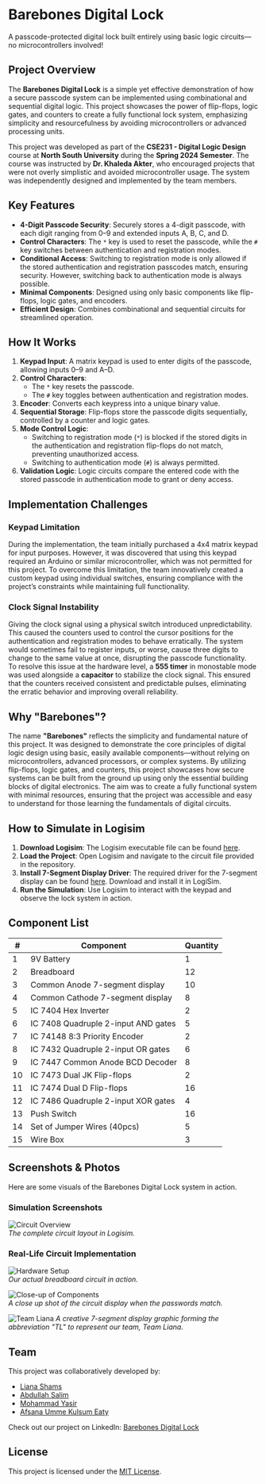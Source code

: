 # **Barebones Digital Lock**  
A passcode-protected digital lock built entirely using basic logic circuits—no microcontrollers involved!  

## **Project Overview**

The **Barebones Digital Lock** is a simple yet effective demonstration of how a secure passcode system can be implemented using combinational and sequential digital logic. This project showcases the power of flip-flops, logic gates, and counters to create a fully functional lock system, emphasizing simplicity and resourcefulness by avoiding microcontrollers or advanced processing units.

This project was developed as part of the **CSE231 - Digital Logic Design** course at **North South University** during the **Spring 2024 Semester**. The course was instructed by **Dr. Khaleda Akter**, who encouraged projects that were not overly simplistic and avoided microcontroller usage. The system was independently designed and implemented by the team members.

## **Key Features**

- **4-Digit Passcode Security**: Securely stores a 4-digit passcode, with each digit ranging from 0–9 and extended inputs A, B, C, and D.  
- **Control Characters**: The `*` key is used to reset the passcode, while the `#` key switches between authentication and registration modes.  
- **Conditional Access**: Switching to registration mode is only allowed if the stored authentication and registration passcodes match, ensuring security. However, switching back to authentication mode is always possible.  
- **Minimal Components**: Designed using only basic components like flip-flops, logic gates, and encoders.  
- **Efficient Design**: Combines combinational and sequential circuits for streamlined operation.  

## **How It Works**

1. **Keypad Input**: A matrix keypad is used to enter digits of the passcode, allowing inputs 0–9 and A–D.  
2. **Control Characters**:  
   - The `*` key resets the passcode.  
   - The `#` key toggles between authentication and registration modes.  
3. **Encoder**: Converts each keypress into a unique binary value.  
4. **Sequential Storage**: Flip-flops store the passcode digits sequentially, controlled by a counter and logic gates.  
5. **Mode Control Logic**:  
   - Switching to registration mode (`*`) is blocked if the stored digits in the authentication and registration flip-flops do not match, preventing unauthorized access.  
   - Switching to authentication mode (`#`) is always permitted.  
6. **Validation Logic**: Logic circuits compare the entered code with the stored passcode in authentication mode to grant or deny access.  

## **Implementation Challenges**

### **Keypad Limitation**  
During the implementation, the team initially purchased a 4x4 matrix keypad for input purposes. However, it was discovered that using this keypad required an Arduino or similar microcontroller, which was not permitted for this project. To overcome this limitation, the team innovatively created a custom keypad using individual switches, ensuring compliance with the project’s constraints while maintaining full functionality.

### **Clock Signal Instability**  
Giving the clock signal using a physical switch introduced unpredictability. This caused the counters used to control the cursor positions for the authentication and registration modes to behave erratically. The system would sometimes fail to register inputs, or worse, cause three digits to change to the same value at once, disrupting the passcode functionality.  
To resolve this issue at the hardware level, a **555 timer** in monostable mode was used alongside a **capacitor** to stabilize the clock signal. This ensured that the counters received consistent and predictable pulses, eliminating the erratic behavior and improving overall reliability.

## **Why "Barebones"?**  
The name **"Barebones"** reflects the simplicity and fundamental nature of this project. It was designed to demonstrate the core principles of digital logic design using basic, easily available components—without relying on microcontrollers, advanced processors, or complex systems. By utilizing flip-flops, logic gates, and counters, this project showcases how secure systems can be built from the ground up using only the essential building blocks of digital electronics. The aim was to create a fully functional system with minimal resources, ensuring that the project was accessible and easy to understand for those learning the fundamentals of digital circuits.

## **How to Simulate in Logisim**

1. **Download Logisim**: The Logisim executable file can be found [here](simulation/LogiSim/LogiSim.exe).  
2. **Load the Project**: Open Logisim and navigate to the circuit file provided in the repository.  
3. **Install 7-Segment Display Driver**: The required driver for the 7-segment display can be found [here](https://github.com/marceloboeira/logisim-7-segment-display-driver). Download and install it in LogiSim.  
4. **Run the Simulation**: Use Logisim to interact with the keypad and observe the lock system in action.  

## **Component List**

| #  | Component                             | Quantity |
|----|---------------------------------------|----------|
| 1  | 9V Battery                            | 1        |
| 2  | Breadboard                            | 12       |
| 3  | Common Anode 7-segment display        | 10       |
| 4  | Common Cathode 7-segment display      | 8        |
| 5  | IC 7404 Hex Inverter                  | 2        |
| 6  | IC 7408 Quadruple 2-input AND gates   | 5        |
| 7  | IC 74148 8:3 Priority Encoder         | 2        |
| 8  | IC 7432 Quadruple 2-input OR gates    | 6        |
| 9  | IC 7447 Common Anode BCD Decoder      | 8        |
| 10 | IC 7473 Dual JK Flip-flops            | 2        |
| 11 | IC 7474 Dual D Flip-flops             | 16       |
| 12 | IC 7486 Quadruple 2-input XOR gates   | 4        |
| 13 | Push Switch                           | 16       |
| 14 | Set of Jumper Wires (40pcs)           | 5        |
| 15 | Wire Box                              | 3        |

## **Screenshots & Photos**
Here are some visuals of the Barebones Digital Lock system in action.

### **Simulation Screenshots**
![Circuit Overview](pictures/Simulation.png)  
*The complete circuit layout in Logisim.*

### **Real-Life Circuit Implementation**
![Hardware Setup](pictures/20241204_115236.jpg)  
*Our actual breadboard circuit in action.*

![Close-up of Components](pictures/20241207_221142.jpg)  
*A close up shot of the circuit display when the passwords match.*

![Team Liana](pictures/20241207_220530.jpg)
*A creative 7-segment display graphic forming the abbreviation "TL" to represent our team, Team Liana.*  


## **Team**  
This project was collaboratively developed by:  
- [Liana Shams](https://github.com/lianashams)  
- [Abdullah Salim](https://github.com/abdullahxsalim)  
- [Mohammad Yasir](#)  
- [Afsana Umme Kulsum Eaty](#)  

Check out our project on LinkedIn: [Barebones Digital Lock](your-linkedin-project-url)  

## **License**  
This project is licensed under the [MIT License](LICENSE).
